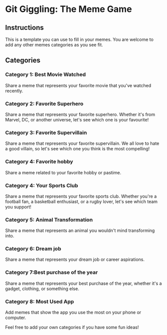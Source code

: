 # Git Giggling: The Meme Game
## Instructions
This is a template you can use to fill in your memes. You are welcome to add any other memes categories as you see fit.

## Categories

### Category 1: Best Movie Watched
Share a meme that represents your favorite movie that you've watched recently.

### Category 2: Favorite Superhero
Share a meme that represents your favorite superhero. Whether it's from Marvel, DC, or another universe, let's see which one is your favourite!

### Category 3: Favorite Supervillain
Share a meme that represents your favorite supervillain. We all love to hate a good villain, so let's see which one you think is the most compelling!

### Category 4: Favorite hobby 
Share a meme related to your favorite hobby or pastime.

### Category 4: Your Sports Club
Share a meme that represents your favorite sports club. Whether you're a football fan, a basketball enthusiast, or a rugby lover, let's see which team you support!

### Category 5: Animal Transformation
Share a meme that represents an animal you wouldn't mind transforming into.

### Category 6: Dream job
Share a meme that represents your dream job or career aspirations.

### Category 7:Best purchase of the year 
Share a meme that represents your best purchase of the year, whether it's a gadget, clothing, or something else.

### Category 8: Most Used App
Add memes that show the app you use the most on your phone or computer.


Feel free to add your own categories if you have some fun ideas!